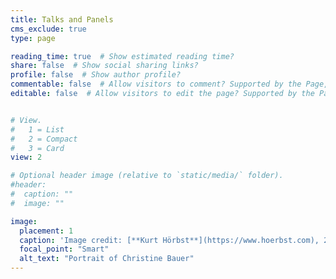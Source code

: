 ```yaml
---
title: Talks and Panels
cms_exclude: true
type: page

reading_time: true  # Show estimated reading time?
share: false  # Show social sharing links?
profile: false  # Show author profile?
commentable: false  # Allow visitors to comment? Supported by the Page, Post, and Docs content types.
editable: false  # Allow visitors to edit the page? Supported by the Page, Post, and Docs content types.


# View.
#   1 = List
#   2 = Compact
#   3 = Card
view: 2

# Optional header image (relative to `static/media/` folder).
#header:
#  caption: ""
#  image: ""

image:
  placement: 1
  caption: 'Image credit: [**Kurt Hörbst**](https://www.hoerbst.com), 2020.' 
  focal_point: "Smart"
  alt_text: "Portrait of Christine Bauer"
---
```

<br>